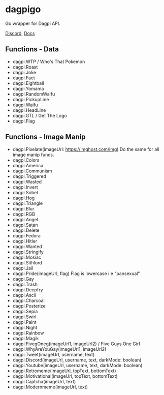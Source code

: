 # dagpigo
Go wrapper for Dagpi API.

[Discord](https://discord.gg/K4XC3QFhPM),
[Docs](https://dagpi.docs.apiary.io/)

## Functions - Data
* dagpi.WTP / Who's That Pokemon
* dagpi.Roast
* dagpi.Joke
* dagpi.Fact
* dagpi.Eightball
* dagpi.Yomama
* dagpi.RandomWaifu
* dagpi.PickupLine
* dagpi.Waifu
* dagpi.HeadLine
* dagpi.GTL / Get The Logo
* dagpi.Flag

## Functions - Image Manip
* dagpi.Pixelate(imageUrl: https://imghost.com/img) Do the same for all image manip funcs.
* dagpi.Colors
* dagpi.America
* dagpi.Communism
* dagpi.Triggered
* dagpi.Wasted
* dagpi.Invert
* dagpi.Sobel
* dagpi.Hog
* dagpi.Triangle
* dagpi.Blur
* dagpi.RGB
* dagpi.Angel
* dagpi.Satan
* dagpi.Delete
* dagpi.Fedora
* dagpi.Hitler
* dagpi.Wanted
* dagpi.Stringify
* dagpi.Mosiac
* dagpi.Sithlord
* dagpi.Jail
* dagpi.Pride(imageUrl, flag) Flag is lowercase i.e "pansexual"
* dagpi.Gay
* dagpi.Trash
* dagpi.Deepfry
* dagpi.Ascii
* dagpi.Charcoal
* dagpi.Posterize
* dagpi.Sepia
* dagpi.Swirl
* dagpi.Paint
* dagpi.Night
* dagpi.Rainbow
* dagpi.Magik
* dagpi.FivegOneg(imageUrl1, imageUrl2) / Five Guys One Girl
* dagpi.WhyAreYouGay(imageUrl1, imageUrl2)
* dagpi.Tweet(imageUrl, username, text)
* dagpi.Discord(imageUrl, username, text, darkMode: boolean)
* dagpi.Youtube(imageUrl, username, text, darkMode: boolean)
* dagpi.Retromeme(imageUrl, topText, bottomText)
* dagpi.Motivational(imageUrl, topText, bottomText)
* dagpi.Captcha(imageUrl, text)
* dagpi.Modernmeme(imageUrl, text)
